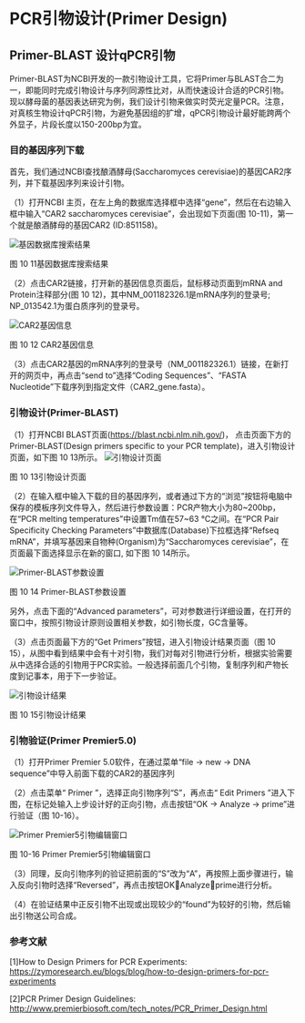 # PCR引物设计(Primer Design) 


## Primer-BLAST 设计qPCR引物
Primer-BLAST为NCBI开发的一款引物设计工具，它将Primer与BLAST合二为一，即能同时完成引物设计与序列同源性比对，从而快速设计合适的PCR引物。现以酵母菌的基因表达研究为例，我们设计引物来做实时荧光定量PCR。注意，对真核生物设计qPCR引物，为避免基因组的扩增，qPCR引物设计最好能跨两个外显子，片段长度以150-200bp为宜。
### 目的基因序列下载
首先，我们通过NCBI查找酿酒酵母(Saccharomyces cerevisiae)的基因CAR2序列，并下载基因序列来设计引物。

（1）打开NCBI 主页，在左上角的数据库选择框中选择“gene”，然后在右边输入框中输入“CAR2 saccharomyces cerevisiae”，会出现如下页面(图 10-11)，第一个就是酿酒酵母的基因CAR2 (ID:851158)。

![基因数据库搜索结果](http://www.ligene.cn/images/book/fig10-11.png)

图 10 11基因数据库搜索结果

（2）点击CAR2链接，打开新的基因信息页面后，鼠标移动页面到mRNA and Protein注释部分(图 10 12)，其中NM_001182326.1是mRNA序列的登录号; NP_013542.1为蛋白质序列的登录号。

![CAR2基因信息](http://www.ligene.cn/images/book/fig10-12.png)

图 10 12 CAR2基因信息

（3）点击CAR2基因的mRNA序列的登录号（NM_001182326.1）链接，在新打开的网页中，再点击“send to”选择“Coding Sequences”、“FASTA Nucleotide”下载序列到指定文件（CAR2_gene.fasta）。

### 引物设计(Primer-BLAST)
（1）打开NCBI BLAST页面(https://blast.ncbi.nlm.nih.gov/)， 点击页面下方的Primer-BLAST(Design primers specific to your PCR template)，进入引物设计页面，如下图 10 13所示。
![引物设计页面](http://www.ligene.cn/images/book/fig10-13.png)

图 10 13引物设计页面

（2）在输入框中输入下载的目的基因序列，或者通过下方的“浏览”按钮将电脑中保存的模板序列文件导入，然后进行参数设置：PCR产物大小为80~200bp，在“PCR melting temperatures”中设置Tm值在57~63 °C之间。在“PCR  Pair Specificity Checking Parameters”中数据库(Database)下拉框选择“Refseq mRNA”，并填写基因来自物种(Organism)为“Saccharomyces cerevisiae”，在页面最下面选择显示在新的窗口, 如下图 10 14所示。

![Primer-BLAST参数设置](http://www.ligene.cn/images/book/fig10-14.png) 

图 10 14 Primer-BLAST参数设置

另外，点击下面的“Advanced parameters”，可对参数进行详细设置，在打开的窗口中，按照引物设计原则设置相关参数，如引物长度，GC含量等。

（3）点击页面最下方的“Get Primers”按钮，进入引物设计结果页面（图 10 15），从图中看到结果中会有十对引物，我们对每对引物进行分析，根据实验需要从中选择合适的引物用于PCR实验。一般选择前面几个引物，复制序列和产物长度到记事本，用于下一步验证。

![引物设计结果](http://www.ligene.cn/images/book/fig10-15.png)

图 10 15引物设计结果

### 引物验证(Primer Premier5.0)
（1）打开Primer Premier 5.0软件，在通过菜单“file -> new -> DNA sequence”中导入前面下载的CAR2的基因序列

（2）点击菜单“ Primer ”，选择正向引物序列“S”，再点击“ Edit Primers ”进入下图，在标记处输入上步设计好的正向引物，点击按钮“OK -> Analyze -> prime”进行验证（图 10-16）。

![Primer Premier5引物编辑窗口](http://www.ligene.cn/images/book/fig10-16.png)

图 10-16 Primer Premier5引物编辑窗口

（3）同理，反向引物序列的验证把前面的“S”改为“A”，再按照上面步骤进行，输入反向引物时选择“Reversed”，再点击按钮OKAnalyzeprime进行分析。

（4）在验证结果中正反引物不出现或出现较少的“found”为较好的引物，然后输出引物送公司合成。

### 参考文献
[1]How to Design Primers for PCR Experiments: https://zymoresearch.eu/blogs/blog/how-to-design-primers-for-pcr-experiments

[2]PCR Primer Design Guidelines: http://www.premierbiosoft.com/tech_notes/PCR_Primer_Design.html

